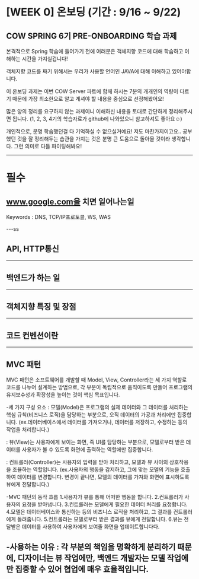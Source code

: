 # [WEEK 0] 온보딩 (기간 : 9/16 ~ 9/22)

## COW SPRING 6기 PRE-ONBOARDING 학습 과제

본격적으로 Spring 학습에 들어가기 전에 여러분은 객체지향 코드에 대해 학습하고 이해하는 시간을 가지실겁니다!

객체지향 코드를 짜기 위해서는 우리가 사용할 언어인 JAVA에 대해 이해하고 있어야합니다.

이 온보딩 과제는 이번 COW Server 파트에 함께 하시는 7분의 개개인의 역량이 다르기 때문에 가장 최소한으로 알고 계셔야 할 내용을 중심으로 선정해봤어요!

많은 양의 정리를 요구하지 않는 과제이니 이해하신 내용을 토대로 간단하게 정리해주시면 됩니다. (1, 2, 3, 4기의 학습자료가 github에 나와있으니 참고하셔도 좋아요☺️)

개인적으로, 분명 학습했던걸 다 기억하실 수 없으실거예요! 저도 마찬가지이고요.. 공부했던 것을 잘 정리해두는 습관을 가지는 것은 분명 큰 도움으로 돌아올 것이라 생각합니다. 그런 의미로 다들 파이팅해봐요!

---

# 필수
## www.google.com을 치면 일어나는일
Keywords : DNS, TCP/IP프로토콜, WS, WAS

---ss

## API, HTTP통신

---

## 백엔드가 하는 일

---

## 객체지향 특징 및 장점

---

## 코드 컨벤션이란

---

## MVC 패턴
MVC 패턴은 소프트웨어를 개발할 때 Model, View, Controller라는 세 가지 역할로 코드를 나누어 설계하는 방법으로, 각 부분이 독립적으로 움직이도록 만들어 프로그램의 유지보수성과 확장성을 높이는 것이 핵심 목표입니다.

-세 가지 구성 요소
: 모델(Model)은 프로그램의 실제 데이터와 그 데이터를 처리하는 핵심 규칙(비즈니스 로직)을 담당하는 부분으로, 오직 데이터의 가공과 처리에만 집중합니다.
(ex.데이터베이스에서 데이터를 가져오거나, 데이터를 저장하고, 수정하는 등의 작업을 처리합니다.)

: 뷰(View)는 사용자에게 보이는 화면, 즉 UI를 담당하는 부분으로, 모델로부터 받은 데이터를 사용자가 볼 수 있도록 화면에 출력하는 역할에만 집중합니다.

: 컨트롤러(Controller)는 사용자의 입력을 받아 처리하고, 모델과 뷰 사이의 상호작용을 조율하는 역할입니다.
(ex.사용자의 행동을 감지하고, 그에 맞는 모델의 기능을 호출하여 데이터를 변경합니다. 변경이 끝나면, 모델의 데이터를 가져와 화면에 표시하도록 뷰에게 전달합니다.)

-MVC 패던의 동작 흐름
1.사용자가 뷰를 통해 어떠한 행동을 합니다.
2.컨트롤러가 사용자의 요청을 받아냅니다.
3.컨트롤러는 모델에게 필요한 데이터 처리를 요청합니다.
4.모델은 데이터베이스와 통신하는 등의 비즈니스 로직을 처리하고, 그 결과를 컨트롤러에게 돌려줍니다.
5.컨트롤러는 모델로부터 받은 결과를 뷰에게 전달합니다.
6.뷰는 전달받은 데이터를 사용하여 사용자에게 보여줄 화면을 업데이트합니다다.

-사용하는 이유
: 각 부분의 책임을 명확하게 분리하기 때문에, 디자이너는 뷰 작업에만, 백엔드 개발자는 모델 작업에만 집중할 수 있어 협업에 매우 효율적입니다.
---
